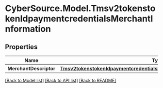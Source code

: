 # CyberSource.Model.Tmsv2tokenstokenIdpaymentcredentialsMerchantInformation
## Properties

Name | Type | Description | Notes
------------ | ------------- | ------------- | -------------
**MerchantDescriptor** | [**Tmsv2tokenstokenIdpaymentcredentialsMerchantInformationMerchantDescriptor**](Tmsv2tokenstokenIdpaymentcredentialsMerchantInformationMerchantDescriptor.md) |  | [optional] 

[[Back to Model list]](../README.md#documentation-for-models) [[Back to API list]](../README.md#documentation-for-api-endpoints) [[Back to README]](../README.md)

